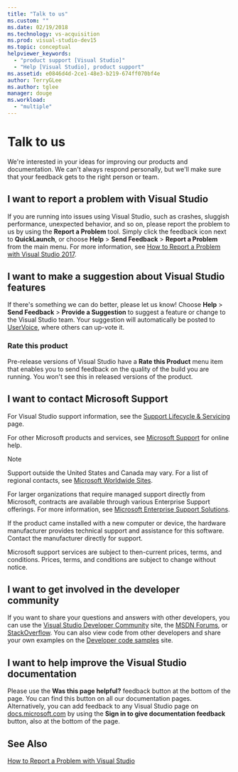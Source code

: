 ```yaml
---
title: "Talk to us"
ms.custom: ""
ms.date: 02/19/2018
ms.technology: vs-acquisition
ms.prod: visual-studio-dev15
ms.topic: conceptual
helpviewer_keywords:
  - "product support [Visual Studio]"
  - "Help [Visual Studio], product support"
ms.assetid: e0846d4d-2ce1-48e3-b219-674ff070bf4e
author: TerryGLee
ms.author: tglee
manager: douge
ms.workload:
  - "multiple"
---
```

# Talk to us
We're interested in your ideas for improving our products and documentation. We can't always respond personally, but we'll make sure that your feedback gets to the right person or team.  

## I want to report a problem with Visual Studio
If you are running into issues using Visual Studio, such as crashes, sluggish performance, unexpected behavior, and so on, please report the problem to us by using the **Report a Problem** tool. Simply click the feedback icon next to **QuickLaunch**, or choose **Help** > **Send Feedback** > **Report a Problem** from the main menu. For more information, see [How to Report a Problem with Visual Studio 2017](how-to-report-a-problem-with-visual-studio-2017.md).

## I want to make a suggestion about Visual Studio features
If there's something we can do better, please let us know! Choose **Help** > **Send Feedback** > **Provide a Suggestion** to suggest a feature or change to the Visual Studio team. Your suggestion will automatically be posted to [UserVoice](https://visualstudio.uservoice.com), where others can up-vote it.

### Rate this product
Pre-release versions of Visual Studio have a **Rate this Product** menu item that enables you to send feedback on the quality of the build you are running. You won't see this in released versions of the product.

## I want to contact Microsoft Support
For Visual Studio support information, see the [Support Lifecycle & Servicing](https://docs.microsoft.com/visualstudio/productinfo/vs-servicing-vs) page.

For other Microsoft products and services, see [Microsoft Support](http://go.microsoft.com/fwlink/?LinkID=99019) for online help.

> [!NOTE]
> Support outside the United States and Canada may vary. For a list of regional contacts, see [Microsoft Worldwide Sites](http://www.microsoft.com/worldwide/).

For larger organizations that require managed support directly from Microsoft, contracts are available through various Enterprise Support offerings. For more information, see [Microsoft Enterprise Support Solutions](http://go.microsoft.com/fwlink/?LinkId=258223).

If the product came installed with a new computer or device, the hardware manufacturer provides technical support and assistance for this software. Contact the manufacturer directly for support.

Microsoft support services are subject to then-current prices, terms, and conditions. Prices, terms, and conditions are subject to change without notice.

## I want to get involved in the developer community
If you want to share your questions and answers with other developers, you can use the [Visual Studio Developer Community](https://developercommunity.visualstudio.com/index.html) site, the [MSDN Forums](http://social.msdn.microsoft.com/Forums/home), or [StackOverflow](http://stackoverflow.com/). You can also view code from other developers and share your own examples on the [Developer code samples](http://code.msdn.microsoft.com/) site.

## I want to help improve the Visual Studio documentation
Please use the **Was this page helpful?** feedback button at the bottom of the page. You can find this button on all our documentation pages. Alternatively, you can add feedback to any Visual Studio page on [docs.microsoft.com](https://docs.microsoft.com/visualstudio/) by using the **Sign in to give documentation feedback** button, also at the bottom of the page.

## See Also
 [How to Report a Problem with Visual Studio](how-to-report-a-problem-with-visual-studio-2017.md)
